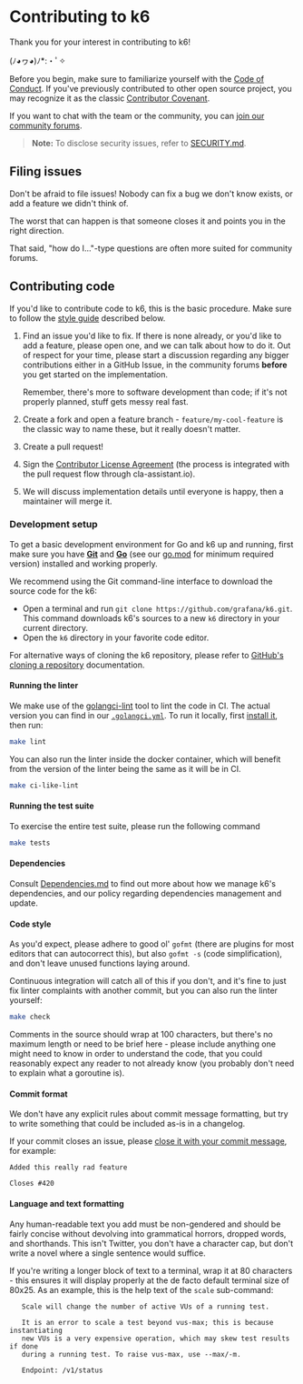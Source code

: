 # Contributing to k6

Thank you for your interest in contributing to k6!

(ﾉ◕ヮ◕)ﾉ*:・ﾟ✧

Before you begin, make sure to familiarize yourself with the [Code of Conduct](CODE_OF_CONDUCT.md). If you've previously contributed to other open source project, you may recognize it as the classic [Contributor Covenant](https://contributor-covenant.org/).

If you want to chat with the team or the community, you can [join our community forums](https://community.k6.io/).

> **Note:** To disclose security issues, refer to [SECURITY.md](SECURITY.md).

## Filing issues

Don't be afraid to file issues! Nobody can fix a bug we don't know exists, or add a feature we didn't think of.

The worst that can happen is that someone closes it and points you in the right direction.

That said, "how do I..."-type questions are often more suited for community forums.

## Contributing code

If you'd like to contribute code to k6, this is the basic procedure. Make sure to follow the [style guide](#style-guide) described below.

1. Find an issue you'd like to fix. If there is none already, or you'd like to add a feature, please open one, and we can talk about how to do it.  Out of respect for your time, please start a discussion regarding any bigger contributions either in a GitHub Issue, in the community forums **before** you get started on the implementation.
  
   Remember, there's more to software development than code; if it's not properly planned, stuff gets messy real fast.

2. Create a fork and open a feature branch - `feature/my-cool-feature` is the classic way to name these, but it really doesn't matter.

3. Create a pull request!

4. Sign the [Contributor License Agreement](https://cla-assistant.io/grafana/k6) (the process is integrated with the pull request flow through cla-assistant.io).

5. We will discuss implementation details until everyone is happy, then a maintainer will merge it.

### Development setup

To get a basic development environment for Go and k6 up and running, first make sure you have **[Git](https://git-scm.com/downloads)** and **[Go](https://golang.org/doc/install)** (see our [go.mod](https://github.com/grafana/k6/blob/master/go.mod#L3) for minimum required version) installed and working properly.

We recommend using the Git command-line interface to download the source code for the k6:

* Open a terminal and run `git clone https://github.com/grafana/k6.git`. This command downloads k6's sources to a new `k6` directory in your current directory.
* Open the `k6` directory in your favorite code editor.

For alternative ways of cloning the k6 repository, please refer to [GitHub's cloning a repository](https://docs.github.com/en/github/creating-cloning-and-archiving-repositories/cloning-a-repository) documentation.

#### Running the linter

We make use of the [golangci-lint](https://github.com/golangci/golangci-lint) tool to lint the code in CI. The actual version you can find in our [`.golangci.yml`](https://github.com/grafana/k6/blob/master/.golangci.yml#L1). To run it locally, first [install it](https://golangci-lint.run/usage/install/#local-installation), then run:

```bash
make lint
```

You can also run the linter inside the docker container, which will benefit from the version of the linter being the same as it will be in CI.

```bash
make ci-like-lint
```

#### Running the test suite

To exercise the entire test suite, please run the following command

```bash
make tests
```

#### Dependencies

Consult [Dependencies.md](Dependencies.md) to find out more about how we manage k6's dependencies, and our policy regarding dependencies management and update.

#### Code style

As you'd expect, please adhere to good ol' `gofmt` (there are plugins for most editors that can autocorrect this), but also `gofmt -s` (code simplification), and don't leave unused functions laying around.

Continuous integration will catch all of this if you don't, and it's fine to just fix linter complaints with another commit, but you can also run the linter yourself:

```bash
make check
```

Comments in the source should wrap at 100 characters, but there's no maximum length or need to be brief here - please include anything one might need to know in order to understand the code, that you could reasonably expect any reader to not already know (you probably don't need to explain what a goroutine is).

#### Commit format

We don't have any explicit rules about commit message formatting, but try to write something that could be included as-is in a changelog.

If your commit closes an issue, please [close it with your commit message](https://help.github.com/articles/closing-issues-via-commit-messages/), for example:

```text
Added this really rad feature

Closes #420
```

#### Language and text formatting

Any human-readable text you add must be non-gendered and should be fairly concise without devolving into grammatical horrors, dropped words, and shorthands. This isn't Twitter, you don't have a character cap, but don't write a novel where a single sentence would suffice.

If you're writing a longer block of text to a terminal, wrap it at 80 characters - this ensures it will display properly at the de facto default terminal size of 80x25. As an example, this is the help text of the `scale` sub-command:

```text
   Scale will change the number of active VUs of a running test.

   It is an error to scale a test beyond vus-max; this is because instantiating
   new VUs is a very expensive operation, which may skew test results if done
   during a running test. To raise vus-max, use --max/-m.

   Endpoint: /v1/status
```
